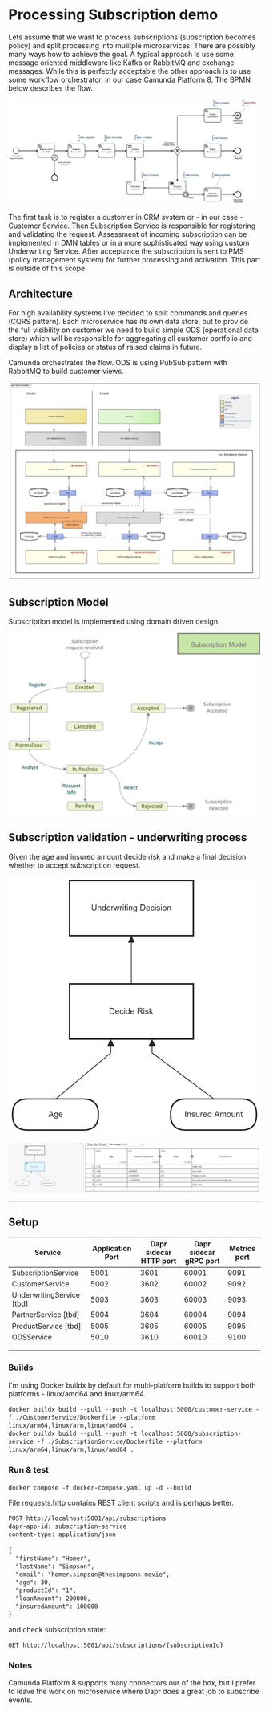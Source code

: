 # Processing Subscription demo

Lets assume that we want to process subscriptions (subscription becomes policy) and split processing into mulitple microservices. 
There are possibly many ways how to achieve the goal. A typical approach is use some message oriented middleware like Kafka or RabbitMQ
and exchange messages. While this is perfectly acceptable the other approach is to use some workflow orchestrator, in our case Camunda Platform 8.
The BPMN below describes the flow.

![image](assets/subscription-workflow.png)

The first task is to register a customer in CRM system or - in our case - Customer Service.
Then Subscription Service is responsible for registering and validating the request.
Assessment of incoming subscription can be implemented in DMN tables or in a more sophisticated way 
using custom Underwriting Service. After acceptance the subscription is sent to PMS (policy management system) 
for further processing and activation. This part is outside of this scope.

## Architecture

For high availability systems I've decided to split commands and queries (CQRS pattern). 
Each microservice has its own data store, but to provide the full visibility on customer we need to build simple ODS 
(operational data store) which will be responsible for aggregating all customer portfolio and display a list of policies 
or status of raised claims in future.

Camunda orchestrates the flow. 
ODS is using PubSub pattern with RabbitMQ to build customer views. 

![image](assets/target_architecture.png)

## Subscription Model

Subscription model is implemented using domain driven design. 

![image](assets/subscription_states.png)

## Subscription validation - underwriting process

Given the age and insured amount decide risk and make a final decision whether to accept subscription request.

![image](assets/underwriting.png)

![image](assets/underwriting_risk.jpg)

---

## Setup

| Service                   | Application Port | Dapr sidecar HTTP port | Dapr sidecar gRPC port | Metrics port |
|---------------------------|------------------|------------------------|------------------------|--------------|
| SubscriptionService       | 5001             | 3601                   | 60001                  | 9091         |
| CustomerService           | 5002             | 3602                   | 60002                  | 9092         |
| UnderwritingService [tbd] | 5003             | 3603                   | 60003                  | 9093         |
| PartnerService [tbd]      | 5004             | 3604                   | 60004                  | 9094         |
| ProductService [tbd]      | 5005             | 3605                   | 60005                  | 9095         |
| ODSService                | 5010             | 3610                   | 60010                  | 9100         | 

---


### Builds

I'm using Docker buildx by default for multi-platform builds to support both platforms - linux/amd64 and linux/arm64.

```terminal
docker buildx build --pull --push -t localhost:5000/customer-service -f ./CustomerService/Dockerfile --platform linux/arm64,linux/arm,linux/amd64 .
docker buildx build --pull --push -t localhost:5000/subscription-service -f ./SubscriptionService/Dockerfile --platform linux/arm64,linux/arm,linux/amd64 .
```

### Run & test

`docker compose -f docker-compose.yaml up -d --build`

File requests.http contains REST client scripts and is perhaps better.

```
POST http://localhost:5001/api/subscriptions
dapr-app-id: subscription-service
content-type: application/json

{
  "firstName": "Homer",
  "lastName": "Simpson",
  "email": "homer.simpson@thesimpsons.movie",
  "age": 30,
  "productId": "1",
  "loanAmount": 200000,
  "insuredAmount": 100000
}
```

and check subscription state:

```
GET http://localhost:5001/api/subscriptions/{subscriptionId}
```

### Notes

Camunda Platform 8 supports many connectors our of the box, but I prefer to leave the work on microservice 
where Dapr does a great job to subscribe events. 